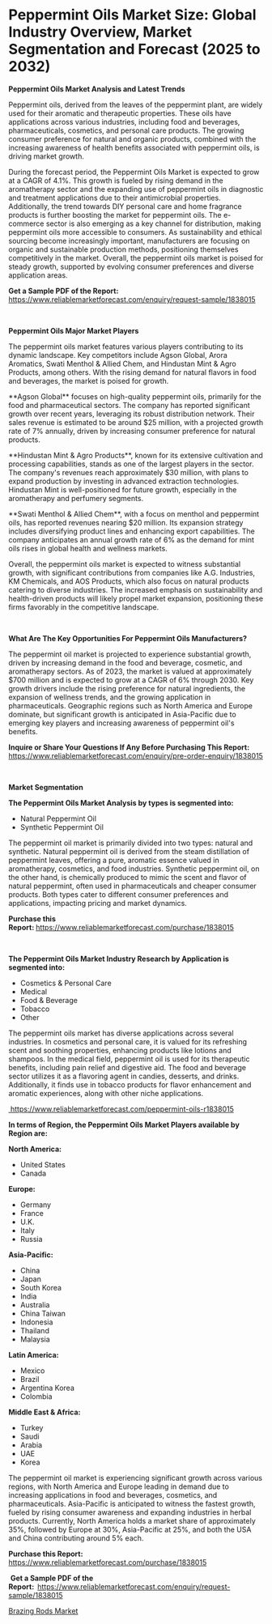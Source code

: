 <p><h1>Peppermint Oils Market Size: Global Industry Overview, Market Segmentation and Forecast (2025 to 2032)</h1></p><p><strong>Peppermint Oils Market Analysis and Latest Trends</strong></p>
<p><p>Peppermint oils, derived from the leaves of the peppermint plant, are widely used for their aromatic and therapeutic properties. These oils have applications across various industries, including food and beverages, pharmaceuticals, cosmetics, and personal care products. The growing consumer preference for natural and organic products, combined with the increasing awareness of health benefits associated with peppermint oils, is driving market growth. </p><p>During the forecast period, the Peppermint Oils Market is expected to grow at a CAGR of 4.1%. This growth is fueled by rising demand in the aromatherapy sector and the expanding use of peppermint oils in diagnostic and treatment applications due to their antimicrobial properties. Additionally, the trend towards DIY personal care and home fragrance products is further boosting the market for peppermint oils. The e-commerce sector is also emerging as a key channel for distribution, making peppermint oils more accessible to consumers. As sustainability and ethical sourcing become increasingly important, manufacturers are focusing on organic and sustainable production methods, positioning themselves competitively in the market. Overall, the peppermint oils market is poised for steady growth, supported by evolving consumer preferences and diverse application areas.</p></p>
<p><strong>Get a Sample PDF of the Report:&nbsp;</strong> <a href="https://www.reliablemarketforecast.com/enquiry/request-sample/1838015?utm_campaign=2875&utm_medium=2&utm_source=Github&utm_content=ia&utm_term=31032025&utm_id=peppermint-oils">https://www.reliablemarketforecast.com/enquiry/request-sample/1838015</a></p>
<p>&nbsp;</p>
<p><strong>Peppermint Oils Major Market Players</strong></p>
<p><p>The peppermint oils market features various players contributing to its dynamic landscape. Key competitors include Agson Global, Arora Aromatics, Swati Menthol & Allied Chem, and Hindustan Mint & Agro Products, among others. With the rising demand for natural flavors in food and beverages, the market is poised for growth.</p><p>**Agson Global** focuses on high-quality peppermint oils, primarily for the food and pharmaceutical sectors. The company has reported significant growth over recent years, leveraging its robust distribution network. Their sales revenue is estimated to be around $25 million, with a projected growth rate of 7% annually, driven by increasing consumer preference for natural products.</p><p>**Hindustan Mint & Agro Products**, known for its extensive cultivation and processing capabilities, stands as one of the largest players in the sector. The company's revenues reach approximately $30 million, with plans to expand production by investing in advanced extraction technologies. Hindustan Mint is well-positioned for future growth, especially in the aromatherapy and perfumery segments.</p><p>**Swati Menthol & Allied Chem**, with a focus on menthol and peppermint oils, has reported revenues nearing $20 million. Its expansion strategy includes diversifying product lines and enhancing export capabilities. The company anticipates an annual growth rate of 6% as the demand for mint oils rises in global health and wellness markets.</p><p>Overall, the peppermint oils market is expected to witness substantial growth, with significant contributions from companies like A.G. Industries, KM Chemicals, and AOS Products, which also focus on natural products catering to diverse industries. The increased emphasis on sustainability and health-driven products will likely propel market expansion, positioning these firms favorably in the competitive landscape.</p></p>
<p>&nbsp;</p>
<p><strong>What Are The Key Opportunities For Peppermint Oils Manufacturers?</strong></p>
<p><p>The peppermint oil market is projected to experience substantial growth, driven by increasing demand in the food and beverage, cosmetic, and aromatherapy sectors. As of 2023, the market is valued at approximately $700 million and is expected to grow at a CAGR of 6% through 2030. Key growth drivers include the rising preference for natural ingredients, the expansion of wellness trends, and the growing application in pharmaceuticals. Geographic regions such as North America and Europe dominate, but significant growth is anticipated in Asia-Pacific due to emerging key players and increasing awareness of peppermint oil's benefits.</p></p>
<p><strong>Inquire or Share Your Questions If Any Before Purchasing This Report:</strong> <a href="https://www.reliablemarketforecast.com/enquiry/pre-order-enquiry/1838015?utm_campaign=2875&utm_medium=2&utm_source=Github&utm_content=ia&utm_term=31032025&utm_id=peppermint-oils">https://www.reliablemarketforecast.com/enquiry/pre-order-enquiry/1838015</a></p>
<p>&nbsp;</p>
<p><strong>Market Segmentation</strong></p>
<p><strong>The Peppermint Oils Market Analysis by types is segmented into:</strong></p>
<p><ul><li>Natural Peppermint Oil</li><li>Synthetic Peppermint Oil</li></ul></p>
<p><p>The peppermint oil market is primarily divided into two types: natural and synthetic. Natural peppermint oil is derived from the steam distillation of peppermint leaves, offering a pure, aromatic essence valued in aromatherapy, cosmetics, and food industries. Synthetic peppermint oil, on the other hand, is chemically produced to mimic the scent and flavor of natural peppermint, often used in pharmaceuticals and cheaper consumer products. Both types cater to different consumer preferences and applications, impacting pricing and market dynamics.</p></p>
<p><strong>Purchase this Report:&nbsp;</strong><a href="https://www.reliablemarketforecast.com/purchase/1838015?utm_campaign=2875&utm_medium=2&utm_source=Github&utm_content=ia&utm_term=31032025&utm_id=peppermint-oils">https://www.reliablemarketforecast.com/purchase/1838015</a></p>
<p>&nbsp;</p>
<p><strong>The Peppermint Oils Market Industry Research by Application is segmented into:</strong></p>
<p><ul><li>Cosmetics & Personal Care</li><li>Medical</li><li>Food & Beverage</li><li>Tobacco</li><li>Other</li></ul></p>
<p><p>The peppermint oils market has diverse applications across several industries. In cosmetics and personal care, it is valued for its refreshing scent and soothing properties, enhancing products like lotions and shampoos. In the medical field, peppermint oil is used for its therapeutic benefits, including pain relief and digestive aid. The food and beverage sector utilizes it as a flavoring agent in candies, desserts, and drinks. Additionally, it finds use in tobacco products for flavor enhancement and aromatic experiences, along with other niche applications.</p></p>
<p><a href="https://www.reliablemarketforecast.com/peppermint-oils-r1838015?utm_campaign=2875&utm_medium=2&utm_source=Github&utm_content=ia&utm_term=31032025&utm_id=peppermint-oils">&nbsp;https://www.reliablemarketforecast.com/peppermint-oils-r1838015</a></p>
<p><strong>In terms of Region, the Peppermint Oils Market Players available by Region are:</strong></p>
<p>
    <p> <strong> North America: </strong>
        <ul>
            <li>United States</li>
            <li>Canada</li>
        </ul>
        </p> 
    <p> <strong> Europe: </strong>
        <ul>
            <li>Germany</li>
            <li>France</li>
            <li>U.K.</li>
            <li>Italy</li>
            <li>Russia</li>
        </ul>
        </p> 
    <p> <strong> Asia-Pacific: </strong>
        <ul>
            <li>China</li>
            <li>Japan</li>
            <li>South Korea</li>
            <li>India</li>
            <li>Australia</li>
            <li>China Taiwan</li>
            <li>Indonesia</li>
            <li>Thailand</li>
            <li>Malaysia</li>
        </ul>
        </p> 
    <p> <strong> Latin America: </strong>
        <ul>
            <li>Mexico</li>
            <li>Brazil</li>
            <li>Argentina Korea</li>
            <li>Colombia</li>
        </ul>
        </p> 
    <p> <strong> Middle East & Africa: </strong>
        <ul>
            <li>Turkey</li>
            <li>Saudi</li>
            <li>Arabia</li>
            <li>UAE</li>
            <li>Korea</li>
        </ul>
    </p>
    </p>
<p><p>The peppermint oil market is experiencing significant growth across various regions, with North America and Europe leading in demand due to increasing applications in food and beverages, cosmetics, and pharmaceuticals. Asia-Pacific is anticipated to witness the fastest growth, fueled by rising consumer awareness and expanding industries in herbal products. Currently, North America holds a market share of approximately 35%, followed by Europe at 30%, Asia-Pacific at 25%, and both the USA and China contributing around 5% each.</p></p>
<p><strong>Purchase this Report: </strong><a href="https://www.reliablemarketforecast.com/purchase/1838015?utm_campaign=2875&utm_medium=2&utm_source=Github&utm_content=ia&utm_term=31032025&utm_id=peppermint-oils">https://www.reliablemarketforecast.com/purchase/1838015</a></p>
<p>&nbsp;<strong>Get a Sample PDF of the Report:&nbsp;&nbsp;</strong><a href="https://www.reliablemarketforecast.com/enquiry/request-sample/1838015?utm_campaign=2875&utm_medium=2&utm_source=Github&utm_content=ia&utm_term=31032025&utm_id=peppermint-oils">https://www.reliablemarketforecast.com/enquiry/request-sample/1838015</a></p>
<p><strong></strong></p>
<p><p><a href="https://github.com/ngozudapshi/Market-Research-Report-List-1/blob/main/brazing-rods-market.md?utm_campaign=2875&utm_medium=2&utm_source=Github&utm_content=ia&utm_term=31032025&utm_id=peppermint-oils">Brazing Rods Market</a></p></p>